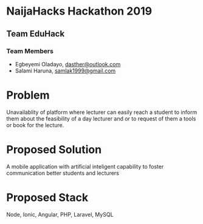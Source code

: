 # NaijaHacks Hackathon 2019

## Team EduHack

### Team Members

- Egbeyemi Oladayo, dasther@outlook.com
- Salami Haruna, samlak1999@gmail.com


# Problem

Unavailablity of platform where lecturer can easily reach a student to inform them about the feasibility of a day lecturer and or to request of them a tools or book for the lecture.

# Proposed Solution

A mobile application with artificial inteligent capability to foster communication better students and lecturers

# Proposed Stack

Node, Ionic, Angular, PHP, Laravel, MySQL
